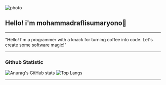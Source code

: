 <img src=" https://unsplash.com/photos/moon-wKlqqfNTLsI " alt="photo" >

## Hello! i'm mohammadraflisumaryono👋
_______________


"Hello! I'm a programmer with a knack for turning coffee into code. Let's create some software magic!"
_________________
### Github Statistic




<!--[![Anurag's GitHub stats](https://github-readme-stats.vercel.app/api?username=mohammadraflisumaryono)](https://github.com/anuraghazra/github-readme-stats) !-->
![Anurag's GitHub stats](https://github-readme-stats.vercel.app/api?username=mohammadraflisumaryono&show_icons=true&bg_color=00000000&rank_icon=github)
![Top Langs](https://github-readme-stats.vercel.app/api/top-langs/?username=mohammadraflisumaryono&show_progress=true&show_icons=true&bg_color=00000000&layout=compact)

--------------
<!--
**mohammadraflisumaryono/mohammadraflisumaryono** is a ✨ _special_ ✨ repository because its `README.md` (this file) appears on your GitHub profile.

Here are some ideas to get you started:

- 🔭 I’m currently working on ...
- 🌱 I’m currently learning ...
- 👯 I’m looking to collaborate on ...
- 🤔 I’m looking for help with ...
- 💬 Ask me about ...
- 📫 How to reach me: ...
- 😄 Pronouns: ...
- ⚡ Fun fact: ...
-->
